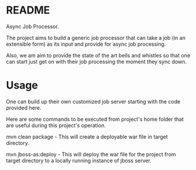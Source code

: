 README
======

Async Job Processor.

The project aims to build a generic job processor that can take a job (in an extensible form) as its input and 
provide for async job processing.

Also, we am aim to provide the state of the art bells and whistles so that one can start just get on with their 
job processing the moment they sync down.


Usage
=====

One can build up their own customized job server starting with the code provided here.

Here are some commands to be executed from project's home folder that are useful during this project's operation.

mvn clean package - 	This will create a deployable war file in target directory.

mvn jboss-as:deploy - 	This will deploy the war file for the project from target directory to a locally running instance of jboss server.
